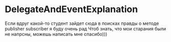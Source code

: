 # DelegateAndEventExplanation

Если вдруг какой-то студент зайдет сюда в поисках правды о методе publisher subscriber я буду очень рад
Чтоб знать, что мои старания были не напрсны, можешь написать мне спасибо)))
